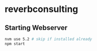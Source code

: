 # reverbconsulting

## Starting Webserver

```bash
nvm use 5.2 # skip if installed already
npm start
```
